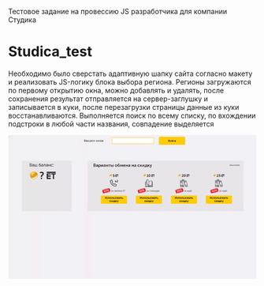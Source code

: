 Тестовое задание на провессию JS разработчика для компании Студика
# Studica_test
Необходимо было сверстать адаптивную шапку сайта согласно макету и реализовать JS-логику блока выбора региона.
Регионы загружаются по первому открытию окна, можно добавлять и удалять, после сохранения результат отправляется на
сервер-заглушку и записывается в куки, после перезагрузки страницы данные из куки восстанавливаются.
Выполняется поиск по всему списку, по вхождении подстроки в любой части названия, совпадение выделяется

![desctop](https://raw.githubusercontent.com/Cheglok/English-tochka-test/main/non-project%20files/projectPreview.gif)
